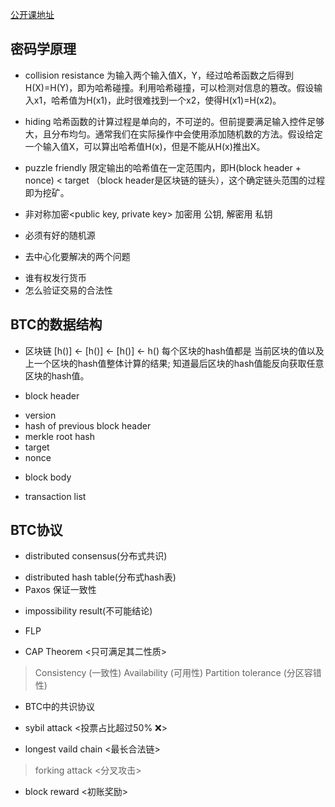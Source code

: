 [公开课地址](https://www.bilibili.com/video/BV1Vt411X7JF?p=2&vd_source=45ec08ffb275ecf5a715685d67e52040)

## 密码学原理

* collision resistance
为输入两个输入值X，Y，经过哈希函数之后得到H(X)=H(Y)，即为哈希碰撞。利用哈希碰撞，可以检测对信息的篡改。假设输入x1，哈希值为H(x1)，此时很难找到一个x2，使得H(x1)=H(x2)。
* hiding
哈希函数的计算过程是单向的，不可逆的。但前提要满足输入控件足够大，且分布均匀。通常我们在实际操作中会使用添加随机数的方法。假设给定一个输入值X，可以算出哈希值H(x)，但是不能从H(x)推出X。
* puzzle friendly
限定输出的哈希值在一定范围内，即H(block header + nonce) < target （block header是区块链的链头），这个确定链头范围的过程即为挖矿。

* 非对称加密<public key, private key>
加密用 公钥, 解密用 私钥
- 必须有好的随机源

* 去中心化要解决的两个问题
- 谁有权发行货币
- 怎么验证交易的合法性

## BTC的数据结构

* 区块链
[h()] <- [h()] <- [h()] <- h()
每个区块的hash值都是 当前区块的值以及上一个区块的hash值整体计算的结果; 知道最后区块的hash值能反向获取任意区块的hash值。

* block header
- version
- hash of previous block header
- merkle root hash <merkle tree>
- target
- nonce

* block body
- transaction list

## BTC协议

* distributed consensus(分布式共识)
- distributed hash table(分布式hash表)
- Paxos 保证一致性

* impossibility result(不可能结论)
- FLP

- CAP Theorem <只可满足其二性质>
> Consistency (一致性)
> Availability (可用性)
> Partition tolerance (分区容错性)

* BTC中的共识协议
- sybil attack <投票占比超过50% ❌>

- longest vaild chain <最长合法链>
> forking attack <分叉攻击>

- block reward <初账奖励>
